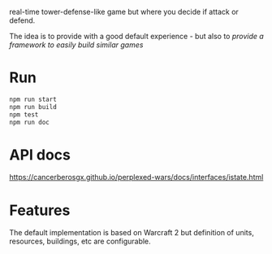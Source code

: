 real-time tower-defense-like game but where you decide if attack or defend. 

The idea is to provide with a good default experience - but also to *provide a framework to easily build similar games*

# Run

```sh
npm run start
npm run build
npm test 
npm run doc
```

# API docs

https://cancerberosgx.github.io/perplexed-wars/docs/interfaces/istate.html


# Features
The default implementation is based on Warcraft 2 but definition of units, resources, buildings, etc are configurable. 